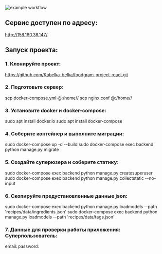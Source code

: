 ![example workflow](https://github.com/Kabelka-belka/foodgram-project-react/actions/workflows/foodgram_main.yml/badge.svg)

## Сервис доступен по адресу:
http://158.160.36.147/
## Запуск проекта:
### 1. Клонируйте проект:
https://github.com/Kabelka-belka/foodgram-project-react.git

### 2. Подготовьте сервер:
scp docker-compose.yml <username>@<host>:/home/<username>/
scp nginx.conf <username>@<host>:/home/<username>/

### 3. Установите docker и docker-compose:
sudo apt install docker.io 
sudo apt install docker-compose

### 4. Соберите контейнер и выполните миграции:
sudo docker-compose up -d --build
sudo docker-compose exec backend python manage.py migrate

### 5. Создайте суперюзера и соберите статику:
sudo docker-compose exec backend python manage.py createsuperuser
sudo docker-compose exec backend python manage.py collectstatic --no-input

### 6. Скопируйте предустановленные данные json:
sudo docker-compose exec backend python manage.py loadmodels --path 'recipes/data/ingredients.json'
sudo docker-compose exec backend python manage.py loadmodels --path 'recipes/data/tags.json'

### 7. Данные для проверки работы приложения: Суперпользователь:
email: 
password: